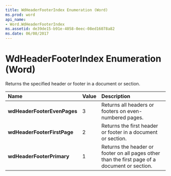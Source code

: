 ```yaml
---
title: WdHeaderFooterIndex Enumeration (Word)
ms.prod: word
api_name:
- Word.WdHeaderFooterIndex
ms.assetid: de39de15-b91e-4058-0eec-08ed16078a82
ms.date: 06/08/2017
---
```



# WdHeaderFooterIndex Enumeration (Word)

Returns the specified header or footer in a document or section.



|**Name**|**Value**|**Description**|
|:-----|:-----|:-----|
| **wdHeaderFooterEvenPages**|3|Returns all headers or footers on even-numbered pages.|
| **wdHeaderFooterFirstPage**|2|Returns the first header or footer in a document or section.|
| **wdHeaderFooterPrimary**|1|Returns the header or footer on all pages other than the first page of a document or section.|

